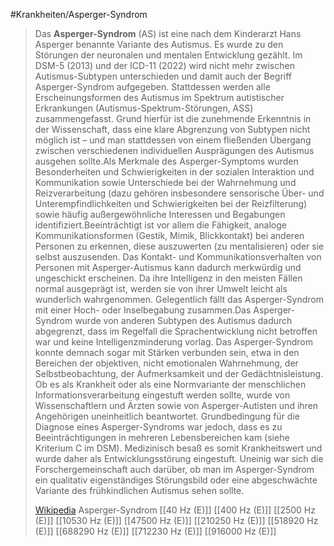 #Krankheiten/Asperger-Syndrom
> Das **Asperger-Syndrom** (AS) ist eine nach dem Kinderarzt Hans Asperger benannte Variante des Autismus. Es wurde zu den Störungen der neuronalen und mentalen Entwicklung gezählt. Im DSM-5 (2013) und der ICD-11 (2022) wird nicht mehr zwischen Autismus-Subtypen unterschieden und damit auch der Begriff Asperger-Syndrom aufgegeben. Stattdessen werden alle Erscheinungsformen des Autismus im Spektrum autistischer Erkrankungen (Autismus-Spektrum-Störungen, ASS) zusammengefasst. Grund hierfür ist die zunehmende Erkenntnis in der Wissenschaft, dass eine klare Abgrenzung von Subtypen nicht möglich ist – und man stattdessen von einem fließenden Übergang zwischen verschiedenen individuellen Ausprägungen des Autismus ausgehen sollte.Als Merkmale des Asperger-Symptoms wurden Besonderheiten und Schwierigkeiten in der sozialen Interaktion und Kommunikation sowie Unterschiede bei der Wahrnehmung und Reizverarbeitung (dazu gehören insbesondere sensorische Über- und Unterempfindlichkeiten und Schwierigkeiten bei der Reizfilterung) sowie häufig außergewöhnliche Interessen und Begabungen identifiziert.Beeinträchtigt ist vor allem die Fähigkeit, analoge Kommunikationsformen (Gestik, Mimik, Blickkontakt) bei anderen Personen zu erkennen, diese auszuwerten (zu mentalisieren) oder sie selbst auszusenden. Das Kontakt- und Kommunikationsverhalten von Personen mit Asperger-Autismus kann dadurch merkwürdig und ungeschickt erscheinen. Da ihre Intelligenz in den meisten Fällen normal ausgeprägt ist, werden sie von ihrer Umwelt leicht als wunderlich wahrgenommen. Gelegentlich fällt das Asperger-Syndrom mit einer Hoch- oder Inselbegabung zusammen.Das Asperger-Syndrom wurde von anderen Subtypen des Autismus dadurch abgegrenzt, dass im Regelfall die Sprachentwicklung nicht betroffen war und keine Intelligenzminderung vorlag. Das Asperger-Syndrom konnte demnach sogar mit Stärken verbunden sein, etwa in den Bereichen der objektiven, nicht emotionalen Wahrnehmung, der Selbstbeobachtung, der Aufmerksamkeit und der Gedächtnisleistung. Ob es als Krankheit oder als eine Normvariante der menschlichen Informationsverarbeitung eingestuft werden sollte, wurde von Wissenschaftlern und Ärzten sowie von Asperger-Autisten und ihren Angehörigen uneinheitlich beantwortet. Grundbedingung für die Diagnose eines Asperger-Syndroms war jedoch, dass es zu Beeinträchtigungen in mehreren Lebensbereichen kam (siehe Kriterium C im DSM). Medizinisch besaß es somit Krankheitswert und wurde daher als Entwicklungsstörung eingestuft. Uneinig war sich die Forschergemeinschaft auch darüber, ob man im Asperger-Syndrom ein qualitativ eigenständiges Störungsbild oder eine abgeschwächte Variante des frühkindlichen Autismus sehen sollte.
>
> [Wikipedia](https://de.wikipedia.org/wiki/Asperger-Syndrom)
Asperger-Syndrom
[[40 Hz (E)]]
[[400 Hz (E)]]
[[2500 Hz (E)]]
[[10530 Hz (E)]]
[[47500 Hz (E)]]
[[210250 Hz (E)]]
[[518920 Hz (E)]]
[[688290 Hz (E)]]
[[712230 Hz (E)]]
[[916000 Hz (E)]]
